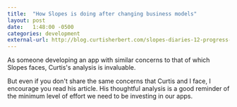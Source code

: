 ```yaml
---
title:  "How Slopes is doing after changing business models"
layout: post
date:   1:48:00 -0500
categories: development
external-url: http://blog.curtisherbert.com/slopes-diaries-12-progress-check/
---
```


As someone developing an app with similar concerns to that of which Slopes faces, Curtis's analysis is invaluable. 

But even if you don't share the same concerns that Curtis and I face, I encourage you read his article. His thoughtful analysis is a good reminder of the minimum level of effort we need to be investing in our apps. 